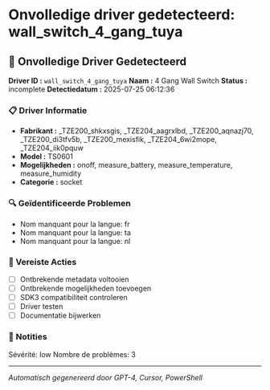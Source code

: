 # Onvolledige driver gedetecteerd: wall_switch_4_gang_tuya

## 🚨 Onvolledige Driver Gedetecteerd

**Driver ID :** `wall_switch_4_gang_tuya`
**Naam :** 4 Gang Wall Switch
**Status :** incomplete
**Detectiedatum :** 2025-07-25 06:12:36

### 📋 Driver Informatie
- **Fabrikant :** _TZE200_shkxsgis, _TZE204_aagrxlbd, _TZE200_aqnazj70, _TZE200_di3tfv5b, _TZE200_mexisfik, _TZE204_6wi2mope, _TZE204_iik0pquw
- **Model :** TS0601
- **Mogelijkheden :** onoff, measure_battery, measure_temperature, measure_humidity
- **Categorie :** socket

### 🔍 Geïdentificeerde Problemen
- Nom manquant pour la langue: fr
- Nom manquant pour la langue: ta
- Nom manquant pour la langue: nl

### 🎯 Vereiste Acties
- [ ] Ontbrekende metadata voltooien
- [ ] Ontbrekende mogelijkheden toevoegen
- [ ] SDK3 compatibiliteit controleren
- [ ] Driver testen
- [ ] Documentatie bijwerken

### 📝 Notities
Sévérité: low
Nombre de problèmes: 3

---
*Automatisch gegenereerd door GPT-4, Cursor, PowerShell*

